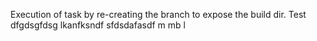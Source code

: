 Execution of task by re-creating the branch to expose the build dir. Test
dfgdsgfdsg
lkanfksndf
sfdsdafasdf
m mb 
l 
